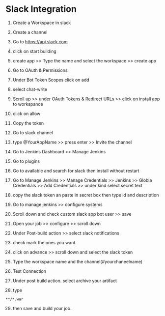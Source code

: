 # Slack Integration

1. Create a Workspace in slack

2. Create a channel

3. Go to https://api.slack.com

4. click on start building

5. create app >> Type the name and select the workspace >> create app

6. Go to OAuth & Permissions

7. Under Bot Token Scopes click on add

8. select chat-write

9. Scroll up >> under OAuth Tokens & Redirect URLs >> click on install app to workspance

10. click on allow

11. Copy the token

12. Go to slack channel

13. type @YourAppName >> press enter >> Invite the channel

14. Go to Jenkins Dashboard >> Manage Jenkins

15. Go to plugins

16. Go to available and search for slack then install without restart

17. Go to Manage Jenkins >> Manage Credentials >> Jenkins >> Globla Credentials >> Add Credentials >> under kind select secret text

18. copy the slack token an paste in secret box then type id and description

19. Go to manage jenkins >> configure systems

20. Scroll down and check custom slack app bot user >> save

21. Open your job >> configure >> scroll down

22. Under Post-build action >> select slack notifications

23. check mark the ones you want.

24. click on advance >> scroll down and select the slack token

25. Type the workspace name and the channel(#yourchaneelname)

26. Test Connection

27. Under post build action. select archive your artifact

28. type

```
**/*.war
```

29. then save and build your job.
